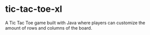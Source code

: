 # tic-tac-toe-xl

A Tic Tac Toe game built with Java where players can customize the amount of rows and columns of the board.
